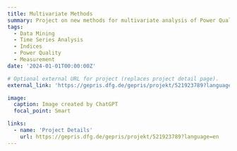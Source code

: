 ```yaml
---
title: Multivariate Methods
summary: Project on new methods for multivariate analysis of Power Quality measurements
tags:
  - Data Mining
  - Time Series Analysis
  - Indices
  - Power Quality
  - Measurement
date: '2024-01-01T00:00:00Z'

# Optional external URL for project (replaces project detail page).
external_link: 'https://gepris.dfg.de/gepris/projekt/521923789?language=en'

image:
  caption: Image created by ChatGPT
  focal_point: Smart

links:
  - name: 'Project Details'
    url: https://gepris.dfg.de/gepris/projekt/521923789?language=en
---
```

